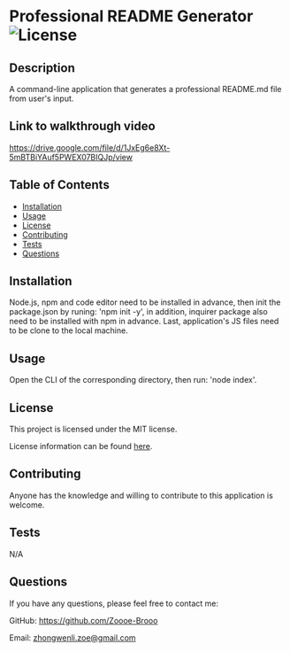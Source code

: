 # Professional README Generator ![License](https://img.shields.io/badge/License-MIT-blue.svg)
## Description
A command-line application that generates a professional README.md file from user's input.
## Link to walkthrough video
https://drive.google.com/file/d/1JxEg6e8Xt-5mBTBiYAuf5PWEX07BIQJp/view
## Table of Contents
* [Installation](#installation)
* [Usage](#usage)
* [License](#license)
* [Contributing](#contributing)
* [Tests](#tests)
* [Questions](#questions)
## Installation
Node.js, npm and code editor need to be installed in advance, then init the package.json by runing: 'npm init -y', in addition, inquirer package also need to be installed with npm in advance. Last, application's JS files need to be clone to the local machine.
## Usage
Open the CLI of the corresponding directory, then run: 'node index'.
## License
This project is licensed under the MIT license.

License information can be found [here](https://choosealicense.com/licenses/mit/).
## Contributing
Anyone has the knowledge and willing to contribute to this application is welcome.
## Tests
N/A
## Questions
If you have any questions, please feel free to contact me:

GitHub: https://github.com/Zoooe-Brooo

Email: zhongwenli.zoe@gmail.com
